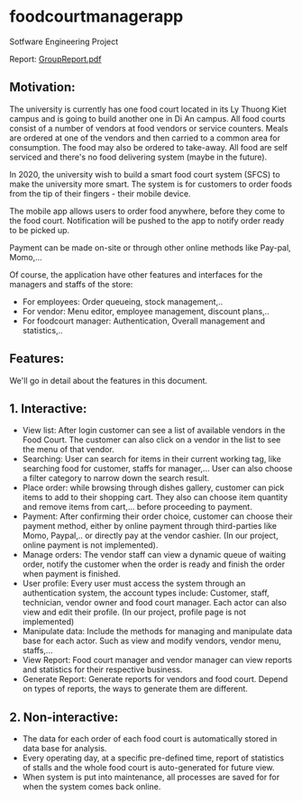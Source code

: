 # foodcourtmanagerapp

Sotfware Engineering Project

Report: [GroupReport.pdf](GroupReport.pdf)

## Motivation:


The university is currently has one food court located in its Ly Thuong Kiet campus and is going to build another one in Di An campus. All food courts consist of a number of vendors at food vendors or service counters. Meals are ordered at one of the vendors and then carried to a common area for consumption. The food may also be ordered to take-away. All food are self serviced and there's no food delivering system (maybe in the future).

In 2020, the university wish to build a smart food court system (SFCS) to make the university more smart. The system is for customers to order foods from the tip of their fingers - their mobile device.

The mobile app allows users to order food anywhere, before they come to the food court. Notification will be pushed to the app to notify order ready to be picked up.

Payment can be made on-site or through other online methods like Pay-pal, Momo,...

Of course, the application have other features and interfaces for the managers and staffs of the store:

* For employees: Order queueing, stock management,..
* For vendor: Menu editor, employee management, discount plans,..
* For foodcourt manager: Authentication, Overall management and statistics,..

## Features:
We'll go in detail about the features in this document.
## 1. Interactive: 
* View list: After login customer can see a list of available vendors in the Food Court. The customer can also click on a vendor in the list to see the menu of that vendor.
*  Searching: User can search for items in their current working tag, like searching food for customer, staffs for manager,... User can also choose a filter category to narrow down the search result.
* Place order: while browsing through dishes gallery, customer can pick items to add to their shopping cart.
They also can choose item quantity and remove items from cart,... before proceeding to payment.
* Payment: After confirming their order choice, customer can choose their payment method, either by online payment through third-parties like Momo, Paypal,.. or directly pay at the vendor cashier. (In our project, online payment is not implemented).
* Manage orders: The vendor staff can view a dynamic queue of waiting order, notify the customer when the order is ready and finish the order when payment is finished.
* User profile: Every user must access the system through an authentication system, the account types include: Customer, staff, technician, vendor owner and food court manager. Each actor can also view and edit their profile. (In our project, profile page is not implemented)
* Manipulate data: Include the methods for managing and manipulate data base for each actor. Such as view and modify vendors, vendor menu, staffs,...
* View Report: Food court manager and vendor manager can view reports and statistics for their respective business.
* Generate Report: Generate reports for vendors and food court. Depend on types of reports, the ways to generate them are different.

## 2. Non-interactive:

* The data for each order of each food court is automatically stored in data base for analysis.
* Every operating day, at a specific pre-defined time, report of statistics of stalls and the whole food court is auto-generated for future view.
* When system is put into maintenance, all processes are saved for for when the system comes back online.

